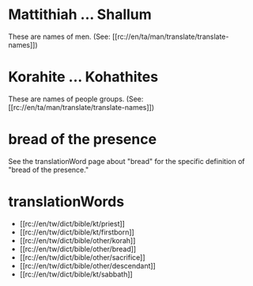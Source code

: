 # Mattithiah ... Shallum

These are names of men. (See: [[rc://en/ta/man/translate/translate-names]])

# Korahite ... Kohathites

These are names of people groups. (See: [[rc://en/ta/man/translate/translate-names]])

# bread of the presence

See the translationWord page about "bread" for the specific definition of "bread of the presence."

# translationWords

* [[rc://en/tw/dict/bible/kt/priest]]
* [[rc://en/tw/dict/bible/kt/firstborn]]
* [[rc://en/tw/dict/bible/other/korah]]
* [[rc://en/tw/dict/bible/other/bread]]
* [[rc://en/tw/dict/bible/other/sacrifice]]
* [[rc://en/tw/dict/bible/other/descendant]]
* [[rc://en/tw/dict/bible/kt/sabbath]]